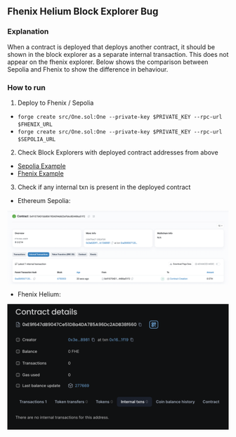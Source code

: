## Fhenix Helium Block Explorer Bug

### Explanation
When a contract is deployed that deploys another contract, it should be shown in the block explorer as a separate internal transaction. This does not appear on the fhenix explorer. Below shows the comparison between Sepolia and Fhenix to show the difference in behaviour.

### How to run
1. Deploy to Fhenix / Sepolia    
* `forge create src/One.sol:One --private-key $PRIVATE_KEY --rpc-url $FHENIX_URL`    
* `forge create src/One.sol:One --private-key $PRIVATE_KEY --rpc-url $SEPOLIA_URL`    

2. Check Block Explorers with deployed contract addresses from above  
* [Sepolia Example](https://sepolia.etherscan.io/address/0x910754D1bb80619DA094d6E3eFb6c8E4486a51F2#internaltx)
* [Fhenix Example](https://explorer.helium.fhenix.zone/address/0xE9f647dB9047Ce51D8a4DA785A96Dc2ADB38f660?tab=internal_txns)

3. Check if any internal txn is present in the deployed contract  
* Ethereum Sepolia:  
<img align="center" src="./assets/ethereum sepolia.png">

* Fhenix Helium:
<img align="center" src="./assets/fhenix helium.png">